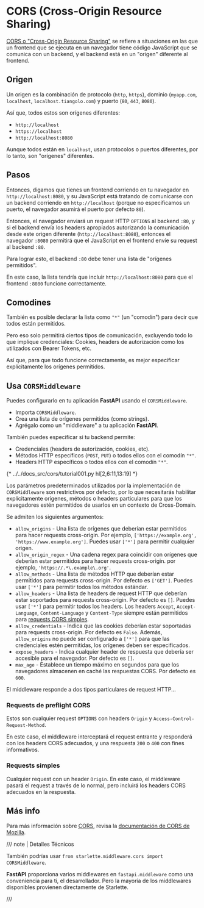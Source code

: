 # CORS (Cross-Origin Resource Sharing)

<a href="https://developer.mozilla.org/en-US/docs/Web/HTTP/CORS" class="external-link" target="_blank">CORS o "Cross-Origin Resource Sharing"</a> se refiere a situaciones en las que un frontend que se ejecuta en un navegador tiene código JavaScript que se comunica con un backend, y el backend está en un "origen" diferente al frontend.

## Origen

Un origen es la combinación de protocolo (`http`, `https`), dominio (`myapp.com`, `localhost`, `localhost.tiangolo.com`) y puerto (`80`, `443`, `8080`).

Así que, todos estos son orígenes diferentes:

* `http://localhost`
* `https://localhost`
* `http://localhost:8080`

Aunque todos están en `localhost`, usan protocolos o puertos diferentes, por lo tanto, son "orígenes" diferentes.

## Pasos

Entonces, digamos que tienes un frontend corriendo en tu navegador en `http://localhost:8080`, y su JavaScript está tratando de comunicarse con un backend corriendo en `http://localhost` (porque no especificamos un puerto, el navegador asumirá el puerto por defecto `80`).

Entonces, el navegador enviará un request HTTP `OPTIONS` al backend `:80`, y si el backend envía los headers apropiados autorizando la comunicación desde este origen diferente (`http://localhost:8080`), entonces el navegador `:8080` permitirá que el JavaScript en el frontend envíe su request al backend `:80`.

Para lograr esto, el backend `:80` debe tener una lista de "orígenes permitidos".

En este caso, la lista tendría que incluir `http://localhost:8080` para que el frontend `:8080` funcione correctamente.

## Comodines

También es posible declarar la lista como `"*"` (un "comodín") para decir que todos están permitidos.

Pero eso solo permitirá ciertos tipos de comunicación, excluyendo todo lo que implique credenciales: Cookies, headers de autorización como los utilizados con Bearer Tokens, etc.

Así que, para que todo funcione correctamente, es mejor especificar explícitamente los orígenes permitidos.

## Usa `CORSMiddleware`

Puedes configurarlo en tu aplicación **FastAPI** usando el `CORSMiddleware`.

* Importa `CORSMiddleware`.
* Crea una lista de orígenes permitidos (como strings).
* Agrégalo como un "middleware" a tu aplicación **FastAPI**.

También puedes especificar si tu backend permite:

* Credenciales (headers de autorización, cookies, etc).
* Métodos HTTP específicos (`POST`, `PUT`) o todos ellos con el comodín `"*"`.
* Headers HTTP específicos o todos ellos con el comodín `"*"`.

{* ../../docs_src/cors/tutorial001.py hl[2,6:11,13:19] *}

Los parámetros predeterminados utilizados por la implementación de `CORSMiddleware` son restrictivos por defecto, por lo que necesitarás habilitar explícitamente orígenes, métodos o headers particulares para que los navegadores estén permitidos de usarlos en un contexto de Cross-Domain.

Se admiten los siguientes argumentos:

* `allow_origins` - Una lista de orígenes que deberían estar permitidos para hacer requests cross-origin. Por ejemplo, `['https://example.org', 'https://www.example.org']`. Puedes usar `['*']` para permitir cualquier origen.
* `allow_origin_regex` - Una cadena regex para coincidir con orígenes que deberían estar permitidos para hacer requests cross-origin. por ejemplo, `'https://.*\.example\.org'`.
* `allow_methods` - Una lista de métodos HTTP que deberían estar permitidos para requests cross-origin. Por defecto es `['GET']`. Puedes usar `['*']` para permitir todos los métodos estándar.
* `allow_headers` - Una lista de headers de request HTTP que deberían estar soportados para requests cross-origin. Por defecto es `[]`. Puedes usar `['*']` para permitir todos los headers. Los headers `Accept`, `Accept-Language`, `Content-Language` y `Content-Type` siempre están permitidos para <a href="https://developer.mozilla.org/en-US/docs/Web/HTTP/CORS#simple_requests" class="external-link" rel="noopener" target="_blank">requests CORS simples</a>.
* `allow_credentials` - Indica que las cookies deberían estar soportadas para requests cross-origin. Por defecto es `False`. Además, `allow_origins` no puede ser configurado a `['*']` para que las credenciales estén permitidas, los orígenes deben ser especificados.
* `expose_headers` - Indica cualquier header de respuesta que debería ser accesible para el navegador. Por defecto es `[]`.
* `max_age` - Establece un tiempo máximo en segundos para que los navegadores almacenen en caché las respuestas CORS. Por defecto es `600`.

El middleware responde a dos tipos particulares de request HTTP...

### Requests de preflight CORS

Estos son cualquier request `OPTIONS` con headers `Origin` y `Access-Control-Request-Method`.

En este caso, el middleware interceptará el request entrante y responderá con los headers CORS adecuados, y una respuesta `200` o `400` con fines informativos.

### Requests simples

Cualquier request con un header `Origin`. En este caso, el middleware pasará el request a través de lo normal, pero incluirá los headers CORS adecuados en la respuesta.

## Más info

Para más información sobre <abbr title="Cross-Origin Resource Sharing">CORS</abbr>, revisa la <a href="https://developer.mozilla.org/en-US/docs/Web/HTTP/CORS" class="external-link" target="_blank">documentación de CORS de Mozilla</a>.

/// note | Detalles Técnicos

También podrías usar `from starlette.middleware.cors import CORSMiddleware`.

**FastAPI** proporciona varios middlewares en `fastapi.middleware` como una conveniencia para ti, el desarrollador. Pero la mayoría de los middlewares disponibles provienen directamente de Starlette.

///
